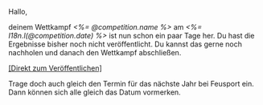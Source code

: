 Hallo,

deinem Wettkampf *<%= @competition.name %>* am *<%= I18n.l(@competition.date) %>* ist nun schon ein paar Tage her. Du hast die Ergebnisse bisher noch nicht veröffentlicht. Du kannst das gerne noch nachholen und danach den Wettkampf abschließen.

[[Direkt zum Veröffentlichen]](<%= new_competition_publishing_url(@competition.year, @competition.slug) %>)

Trage doch auch gleich den Termin für das nächste Jahr bei Feusport ein. Dann können sich alle gleich das Datum vormerken.
